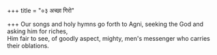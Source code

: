 +++
title = "०३ अच्छा गिरो"

+++
Our songs and holy hymns go forth to Agni, seeking the God and asking him for riches,  
     Him fair to see, of goodly aspect, mighty, men's messenger who carries their oblations.